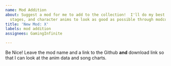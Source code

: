 ```yaml
---
name: Mod Addition
about: Suggest a mod for me to add to the collection!  I'll do my best to get the
  stages, and character anims to look as good as possible through modcore!
title: 'New Mod: X'
labels: mod addition
assignees: GamingInfinite

---
```


Be Nice!  Leave the mod name and a link to the Github **and** download link so that I can look at the anim data and song charts.

